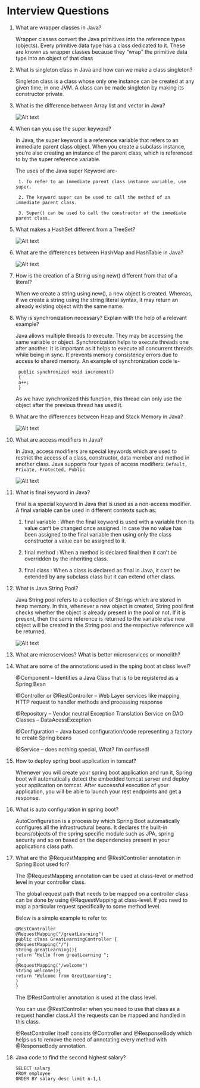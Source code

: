 # Interview Questions

1) What are wrapper classes in Java?
    
    Wrapper classes convert the Java primitives into the reference types (objects). Every primitive data type has a class dedicated to it. These are known as wrapper classes because they “wrap” the primitive data type into an object of that class

2) What is singleton class in Java and how can we make a class singleton?

    Singleton class is a class whose only one instance can be created at any given time, in one JVM. A class can be made singleton by making its constructor private.

3) What is the difference between Array list and vector in Java?

   ![Alt text](./images/Array-list.PNG)

4) When can you use the super keyword?

    In Java, the super keyword is a reference variable that refers to an immediate parent class object.
    When you create a subclass instance, you’re also creating an instance of the parent class, which is referenced to by the super reference variable.
    
    The uses of the Java super Keyword are- 
    
        1. To refer to an immediate parent class instance variable, use super.
        
        2. The keyword super can be used to call the method of an immediate parent class.
        
        3. Super() can be used to call the constructor of the immediate parent class.

5) What makes a HashSet different from a TreeSet?

    ![Alt text](./images/Difference-Hashset-Treeset.PNG)
    
6) What are the differences between HashMap and HashTable in Java?

    ![Alt text](./images/Hashset-hashtable.PNG)
    
7) How is the creation of a String using new() different from that of a literal?

    When we create a string using new(), a new object is created. Whereas, if we create a string using the string literal syntax, it may return an already existing object with the same name.

8) Why is synchronization necessary? Explain with the help of a relevant example?

    Java allows multiple threads to execute. They may be accessing the same variable or object. Synchronization helps to execute threads one after another.
    It is important as it helps to execute all concurrent threads while being in sync. It prevents memory consistency errors due to access to shared memory. An example of synchronization code is-
      
        public synchronized void increment()
        {
        a++;
        } 
     
     As we have synchronized this function, this thread can only use the object after the previous thread has used it.

9) What are the differences between Heap and Stack Memory in Java?

    ![Alt text](./images/heap-stack.PNG)

10) What are access modifiers in Java?

    In Java, access modifiers are special keywords which are used to restrict the access of a class, constructor, data member and method in another class. Java supports four types of access modifiers:
        `Default, Private, Protected, Public`
         
    ![Alt text](./images/Access-Modifier.PNG)
    
11) What is final keyword in Java?

    final is a special keyword in Java that is used as a non-access modifier. A final variable can be used in different contexts such as:
    
    1. final variable : When the final keyword is used with a variable then its value can’t be changed once assigned. In case the no value has been assigned to the final variable then using only the class constructor a value can be assigned to it.
    
    2. final method : When a method is declared final then it can’t be overridden by the inheriting class.
       
    3. final class : When a class is declared as final in Java, it can’t be extended by any subclass class but it can extend other class.

12) What is Java String Pool?

    Java String pool refers to a collection of Strings which are stored in heap memory. In this, whenever a new object is created, String pool first checks whether the object is already present in the pool or not. If it is present, then the same reference is returned to the variable else new object will be created in the String pool and the respective reference will be returned.
    
    ![Alt text](./images/string-pool.PNG)
    
    
13) What are microservices? What is better microservices or monolith?

14) What are some of the annotations used in the sping boot at class level?

    @Component – Identifies a Java Class that is to be registered as a Spring Bean
    
    @Controller or @RestController – Web Layer services like mapping HTTP request to handler methods and processing response
    
    @Repository – Vendor neutral Exception Translation Service on DAO Classes – DataAcessException
    
    @Configuration – Java based configuration/code representing a factory to create Spring beans
    
    @Service – does nothing special, What? I’m confused!

15) How to deploy spring boot application in tomcat?

    Whenever you will create your spring boot application and run it, Spring boot will automatically detect the embedded tomcat server and deploy your application on tomcat.
    After successful execution of your application, you will be able to launch your rest endpoints and get a response.


16) What is auto configuration in spring boot?

    AutoConfiguration is a process by which Spring Boot automatically configures all the infrastructural beans. It declares the built-in beans/objects of the spring specific module such as JPA, spring security and so on based on the dependencies present in your applications class path.

17) What are the @RequestMapping and @RestController annotation in Spring Boot used for?

    The @RequestMapping annotation can be used at class-level or method level in your controller class.
    
    The global request path that needs to be mapped on a controller class can be done by using @RequestMapping at class-level. If you need to map a particular request specifically to some method level.
    
    Below is a simple example to refer to:
    
        @RestController
        @RequestMapping("/greatLearning")
        public class GreatLearningController {
        @RequestMapping("/")
        String greatLearning(){
        return "Hello from greatLearning ";
        }
        @RequestMapping("/welcome")
        String welcome(){
        return "Welcome from GreatLearning";
        }
        }
        
    The @RestController annotation is used at the class level.
    
    You can use @RestController when you need to use that class as a request handler class.All the requests can be mapped and handled in this class.
    
    @RestController itself consists @Controller and @ResponseBody which helps us to remove the need of annotating every method with @ResponseBody annotation.


18) Java code to find the second highest salary?

        SELECT salary 
        FROM employee 
        ORDER BY salary desc limit n-1,1
